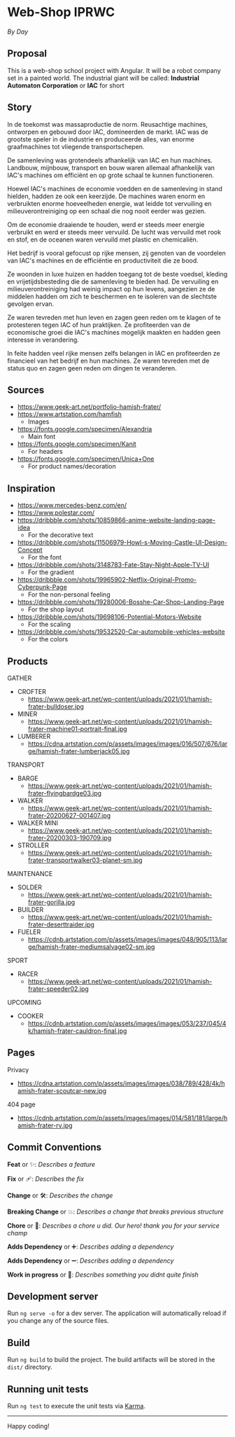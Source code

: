 # Web-Shop IPRWC
_By Day_

## Proposal

This is a web-shop school project with Angular.
It will be a robot company set in a painted world.
The industrial giant will be called: **Industrial Automaton Corporation** or **IAC** for short

## Story
In de toekomst was massaproductie de norm. Reusachtige machines, ontworpen en gebouwd door IAC, domineerden de markt. IAC was de grootste speler in de industrie en produceerde alles, van enorme graafmachines tot vliegende transportschepen.

De samenleving was grotendeels afhankelijk van IAC en hun machines. Landbouw, mijnbouw, transport en bouw waren allemaal afhankelijk van IAC's machines om efficiënt en op grote schaal te kunnen functioneren.

Hoewel IAC's machines de economie voedden en de samenleving in stand hielden, hadden ze ook een keerzijde. De machines waren enorm en verbruikten enorme hoeveelheden energie, wat leidde tot vervuiling en milieuverontreiniging op een schaal die nog nooit eerder was gezien.

Om de economie draaiende te houden, werd er steeds meer energie verbruikt en werd er steeds meer vervuild. De lucht was vervuild met rook en stof, en de oceanen waren vervuild met plastic en chemicaliën.

Het bedrijf is vooral gefocust op rijke mensen, zij genoten van de voordelen van IAC's machines en de efficiëntie en productiviteit die ze bood.

Ze woonden in luxe huizen en hadden toegang tot de beste voedsel, kleding en vrijetijdsbesteding die de samenleving te bieden had. De vervuiling en milieuverontreiniging had weinig impact op hun levens, aangezien ze de middelen hadden om zich te beschermen en te isoleren van de slechtste gevolgen ervan.

Ze waren tevreden met hun leven en zagen geen reden om te klagen of te protesteren tegen IAC of hun praktijken. Ze profiteerden van de economische groei die IAC's machines mogelijk maakten en hadden geen interesse in verandering.

In feite hadden veel rijke mensen zelfs belangen in IAC en profiteerden ze financieel van het bedrijf en hun machines. Ze waren tevreden met de status quo en zagen geen reden om dingen te veranderen.

## Sources
- https://www.geek-art.net/portfolio-hamish-frater/
- https://www.artstation.com/hamfish
  - Images
- https://fonts.google.com/specimen/Alexandria
  - Main font
- https://fonts.google.com/specimen/Kanit
  - For headers
- https://fonts.google.com/specimen/Unica+One
  - For product names/decoration

## Inspiration
- https://www.mercedes-benz.com/en/
- https://www.polestar.com/
- https://dribbble.com/shots/10859866-anime-website-landing-page-idea
  - For the decorative text
- https://dribbble.com/shots/11506979-Howl-s-Moving-Castle-UI-Design-Concept
  - For the font
- https://dribbble.com/shots/3148783-Fate-Stay-Night-Apple-TV-UI
  - For the gradient
- https://dribbble.com/shots/19965902-Netflix-Original-Promo-Cyberpunk-Page
  - For the non-personal feeling
- https://dribbble.com/shots/19280006-Bosshe-Car-Shop-Landing-Page
  - For the shop layout
- https://dribbble.com/shots/19698106-Potential-Motors-Website
  - For the scaling
- https://dribbble.com/shots/19532520-Car-automobile-vehicles-website
  - For the colors

## Products
GATHER
- CROFTER
  - https://www.geek-art.net/wp-content/uploads/2021/01/hamish-frater-bulldoser.jpg
- MINER
  - https://www.geek-art.net/wp-content/uploads/2021/01/hamish-frater-machine01-portrait-final.jpg
- LUMBERER
  - https://cdna.artstation.com/p/assets/images/images/016/507/676/large/hamish-frater-lumberjack05.jpg

TRANSPORT
- BARGE
  - https://www.geek-art.net/wp-content/uploads/2021/01/hamish-frater-flyingbardge03.jpg
- WALKER
  - https://www.geek-art.net/wp-content/uploads/2021/01/hamish-frater-20200627-001407.jpg
- WALKER MINI
  - https://www.geek-art.net/wp-content/uploads/2021/01/hamish-frater-20200303-190709.jpg
- STROLLER
  - https://www.geek-art.net/wp-content/uploads/2021/01/hamish-frater-transportwalker03-planet-sm.jpg

MAINTENANCE
- SOLDER
  - https://www.geek-art.net/wp-content/uploads/2021/01/hamish-frater-gorilla.jpg
- BUILDER
  - https://www.geek-art.net/wp-content/uploads/2021/01/hamish-frater-deserttraider.jpg
- FUELER
  - https://cdnb.artstation.com/p/assets/images/images/048/905/113/large/hamish-frater-mediumsalvage02-sm.jpg

SPORT
- RACER
  - https://www.geek-art.net/wp-content/uploads/2021/01/hamish-frater-speeder02.jpg

UPCOMING
- COOKER
  - https://cdnb.artstation.com/p/assets/images/images/053/237/045/4k/hamish-frater-cauldron-final.jpg

## Pages

Privacy
- https://cdna.artstation.com/p/assets/images/images/038/789/428/4k/hamish-frater-scoutcar-new.jpg

404 page
- https://cdnb.artstation.com/p/assets/images/images/014/581/181/large/hamish-frater-rv.jpg

## **Commit Conventions**
**Feat** or ✨: _Describes a feature_

**Fix** or 🩹: _Describes the fix_

**Change** or 🛠️: _Describes the change_

**Breaking Change** or 💥: _Describes a change that breaks previous structure_

**Chore** or 🧹: _Describes a chore u did. Our hero! thank you for your service champ_

**Adds Dependency** or ➕: _Describes adding a dependency_

**Adds Dependency** or ➖: _Describes adding a dependency_

**Work in progress** or 🚧: _Describes something you didnt quite finish_

## Development server

Run `ng serve -o` for a dev server. The application will automatically reload if you change any of the source files.

## Build

Run `ng build` to build the project. The build artifacts will be stored in the `dist/` directory.

## Running unit tests

Run `ng test` to execute the unit tests via [Karma](https://karma-runner.github.io).

---

Happy coding!

